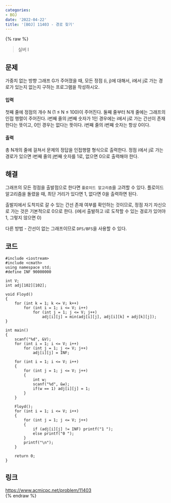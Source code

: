 ```yaml
---
categories:
- BOJ
date: '2022-04-22'
title: '[BOJ] 11403 - 경로 찾기'
---
```


{% raw %}
> 실버 I<br>

## 문제
가중치 없는 방향 그래프 G가 주어졌을 때, 모든 정점 (i, j)에 대해서, i에서 j로 가는 경로가 있는지 없는지 구하는 프로그램을 작성하시오.

#### 입력
첫째 줄에 정점의 개수 N (1 ≤ N ≤ 100)이 주어진다. 둘째 줄부터 N개 줄에는 그래프의 인접 행렬이 주어진다. i번째 줄의 j번째 숫자가 1인 경우에는 i에서 j로 가는 간선이 존재한다는 뜻이고, 0인 경우는 없다는 뜻이다. i번째 줄의 i번째 숫자는 항상 0이다.

#### 출력
총 N개의 줄에 걸쳐서 문제의 정답을 인접행렬 형식으로 출력한다. 정점 i에서 j로 가는 경로가 있으면 i번째 줄의 j번째 숫자를 1로, 없으면 0으로 출력해야 한다.

## 해결
그래프의 모든 정점을 출발점으로 한다면 `플로이드 알고리즘`을 고려할 수 있다. 플로이드 알고리즘을 돌렸을 때, 최단 거리가 있다면 1, 없다면 0을 출력하면 된다.

출발지에서 도착지로 갈 수 있는 간선 존재 여부를 확인하는 것이므로, 정점 자기 자신으로 가는 것은 기본적으로 0으로 한다. (i에서 출발하고 i로 도착할 수 있는 경로가 있어야 1, 그렇지 않으면 0)

다른 방법 - 간선이 없는 그래프이므로 `DFS/BFS`을 사용할 수 있다.

## 코드
```
#include <iostream>
#include <cmath>
using namespace std;
#define INF 90000000

int V;
int adj[102][102];

void Floyd()
{
	for (int k = 1; k <= V; k++)
		for (int i = 1; i <= V; i++)
			for (int j = 1; j <= V; j++)
				adj[i][j] = min(adj[i][j], adj[i][k] + adj[k][j]);
}

int main()
{
	scanf("%d", &V);
	for (int i = 1; i <= V; i++)
		for (int j = 1; j <= V; j++)
			adj[i][j] = INF;

	for (int i = 1; i <= V; i++)
	{
		for (int j = 1; j <= V; j++)
		{
			int w;
			scanf("%d", &w);
			if(w == 1) adj[i][j] = 1;
		}
	}

	Floyd();
	for (int i = 1; i <= V; i++)
	{
		for (int j = 1; j <= V; j++)
		{
			if (adj[i][j] != INF) printf("1 ");
			else printf("0 ");
		}
		printf("\n");
	}

	return 0;
}
```

## 링크
https://www.acmicpc.net/problem/11403<br>
{% endraw %}